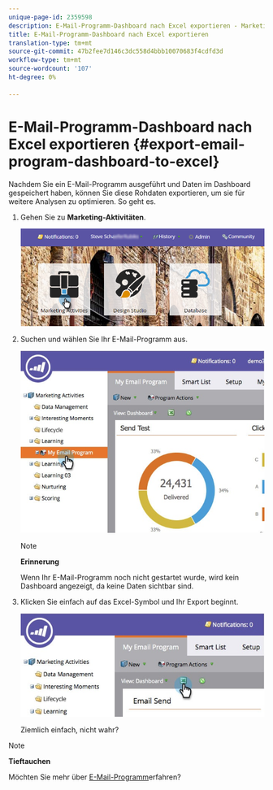 ```yaml
---
unique-page-id: 2359598
description: E-Mail-Programm-Dashboard nach Excel exportieren - Marketing Docs - Produktdokumentation
title: E-Mail-Programm-Dashboard nach Excel exportieren
translation-type: tm+mt
source-git-commit: 47b2fee7d146c3dc558d4bbb10070683f4cdfd3d
workflow-type: tm+mt
source-wordcount: '107'
ht-degree: 0%

---
```



# E-Mail-Programm-Dashboard nach Excel exportieren {#export-email-program-dashboard-to-excel}

Nachdem Sie ein E-Mail-Programm ausgeführt und Daten im Dashboard gespeichert haben, können Sie diese Rohdaten exportieren, um sie für weitere Analysen zu optimieren. So geht es.

1. Gehen Sie zu **Marketing-Aktivitäten**.

   ![](assets/login-marketing-activities-1.png)

1. Suchen und wählen Sie Ihr E-Mail-Programm aus.

   ![](assets/lifecycledashboard.jpg)

   >[!NOTE]
   >
   >**Erinnerung**
   >
   >
   >Wenn Ihr E-Mail-Programm noch nicht gestartet wurde, wird kein Dashboard angezeigt, da keine Daten sichtbar sind.

1. Klicken Sie einfach auf das Excel-Symbol und Ihr Export beginnt.

   ![](assets/lifecycle.jpg)

   Ziemlich einfach, nicht wahr?

>[!NOTE]
>
>**Tieftauchen**
>
>Möchten Sie mehr über [E-Mail-Programm](http://docs.marketo.com/display/docs/email+programs)erfahren?

